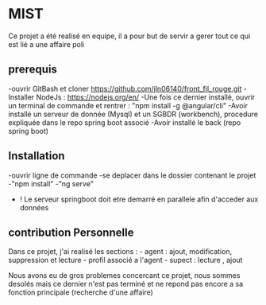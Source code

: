 # MIST

Ce projet a été realisé en equipe, il a pour but de servir a gerer tout ce qui est lié a une affaire poli

## prerequis
-ouvrir GitBash et cloner https://github.com/jln06140/front_fil_rouge.git
-Installer NodeJs : https://nodejs.org/en/
-Une fois ce dernier installé, ouvrir un terminal de commande et rentrer : "npm install -g @angular/cli"
-Avoir installé un serveur de donnée (Mysql) et un SGBDR (workbench), procedure expliquée dans le repo spring boot associé
-Avoir installé le back (repo spring boot)


## Installation

-ouvrir ligne de commande
-se deplacer dans le dossier contenant le projet
-"npm install"
-"ng serve"
- ! Le serveur springboot doit etre demarré en parallele afin d'acceder aux données


## contribution Personnelle 

Dans ce projet, j'ai realisé les sections :
    - agent : ajout, modification, suppression et lecture
    - profil associé a l'agent
    - supect : lecture , ajout


Nous avons eu de gros problemes concercant ce projet, nous sommes desolés mais ce dernier n'est pas terminé et ne repond pas encore a sa fonction principale (recherche d'une affaire)


